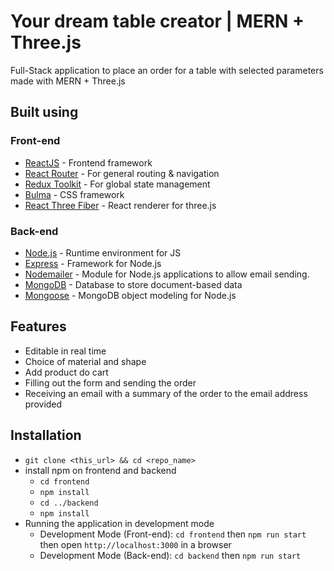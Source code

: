 # Your dream table creator | MERN + Three.js
Full-Stack application to place an order for a table with selected parameters made with MERN + Three.js

## Built using

### Front-end

- [ReactJS](https://reactjs.org/) - Frontend framework
- [React Router](https://reactrouter.com/) - For general routing & navigation
- [Redux Toolkit](https://redux-toolkit.js.org/) - For global state management
- [Bulma](https://bulma.io/) - CSS framework
- [React Three Fiber](https://docs.pmnd.rs/react-three-fiber/getting-started/introduction) - React renderer for three.js

### Back-end

- [Node.js](https://nodejs.org/en/) - Runtime environment for JS
- [Express](https://nodejs.org/en/) - Framework for Node.js
- [Nodemailer](https://nodemailer.com/about/) - Module for Node.js applications to allow email sending.
- [MongoDB](https://www.mongodb.com/) - Database to store document-based data
- [Mongoose](https://mongoosejs.com/) - MongoDB object modeling for Node.js

## Features

- Editable in real time
- Choice of material and shape
- Add product do cart
- Filling out the form and sending the order
- Receiving an email with a summary of the order to the email address provided

## Installation

- `git clone <this_url> && cd <repo_name>`
- install npm on frontend and backend
  - `cd frontend`
  - `npm install`
  - `cd ../backend`
  - `npm install`
- Running the application in development mode
  - Development Mode (Front-end): `cd frontend` then `npm run start` then open `http://localhost:3000` in a browser
  - Development Mode (Back-end): `cd backend` then `npm run start`